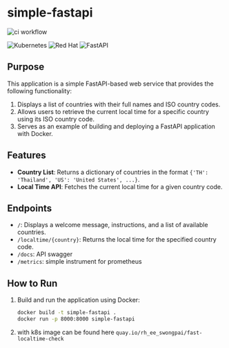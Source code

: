 # simple-fastapi
![ci workflow](https://github.com/Surote/simple-fastapi/actions/workflows/ci.yaml/badge.svg)

![Kubernetes](https://img.shields.io/badge/kubernetes-%23326ce5.svg?style=for-the-badge&logo=kubernetes&logoColor=white)
![Red Hat](https://img.shields.io/badge/Red%20Hat-EE0000?style=for-the-badge&logo=redhat&logoColor=white)
![FastAPI](https://img.shields.io/badge/FastAPI-005571?style=for-the-badge&logo=fastapi)

## Purpose
This application is a simple FastAPI-based web service that provides the following functionality:

1. Displays a list of countries with their full names and ISO country codes.
2. Allows users to retrieve the current local time for a specific country using its ISO country code.
3. Serves as an example of building and deploying a FastAPI application with Docker.

## Features
- **Country List**: Returns a dictionary of countries in the format `{'TH': 'Thailand', 'US': 'United States', ...}`.
- **Local Time API**: Fetches the current local time for a given country code.

## Endpoints
- `/`: Displays a welcome message, instructions, and a list of available countries.
- `/localtime/{country}`: Returns the local time for the specified country code.
- `/docs`: API swagger
- `/metrics`: simple instrument for prometheus

## How to Run
1. Build and run the application using Docker:
   ```bash
   docker build -t simple-fastapi .
   docker run -p 8000:8000 simple-fastapi

2. with k8s image can be found here `quay.io/rh_ee_swongpai/fast-localtime-check`